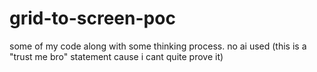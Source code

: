 # grid-to-screen-poc
some of my code along with some thinking process. no ai used (this is a "trust me bro" statement cause i cant quite prove it)